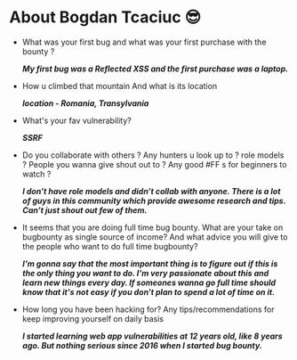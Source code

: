# About Bogdan Tcaciuc 😎

- What was your first bug and what was your first purchase with the bounty ?
  
  ***My first bug was a Reflected XSS and the first purchase was a laptop.***

- How u climbed that mountain 
  And what is its location
 
    ***location - Romania, Transylvania***

- What's your fav vulnerability?

   ***SSRF***

- Do you collaborate with others ? Any hunters u look up to ? role models ?  People  you wanna give shout out to ? Any good #FF s for beginners to watch ?
  
   ***I don’t have role models and didn’t collab with anyone.
 There is a lot of guys in this community which provide awesome research and tips. Can’t just shout out few of them.***

- It seems that you are doing full time bug bounty. What are your take on bugbounty as single source of income? And what advice you will give to the people who want to do full time bugbounty?
 
    ***I'm gonna say that the most important thing is to figure out if this is the only thing you want to do.
 I'm very passionate about this and learn new things every day. If someones wanna go full time should know that it's not easy if you don't plan to spend a lot of time on it.***


- How long you have been hacking for?
 Any tips/recommendations for keep improving yourself on daily basis
 
   ***I started learning web app vulnerabilities at 12 years old, like 8 years ago.
But nothing serious since 2016 when I started bug bounty.***  
